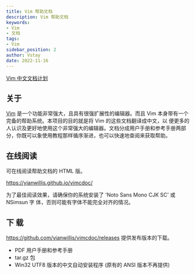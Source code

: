 ```yaml
---
title: Vim 帮助文档
description: Vim 帮助文档
keywords:
- Vim
- 文档
tags:
- Vim
sidebar_position: 2
author: Vstay
date: 2022-11-16
---
```


[Vim 中文文档计划](https://github.com/yianwillis/vimcdoc)

## 关于

[Vim](https://www.vim.org/) 是一个功能非常强大，且具有很强扩展性的编辑器。而且 Vim 本身带有一个完备的帮助系统。本项目的目的就是将 Vim 的这些文档翻译成中文，以 便更多的人认识及更好地使用这个非常强大的编辑器。文档分成用户手册和参考手册两部 分，你既可以象使用教程那样循序渐进，也可以快速地查阅来获取帮助。

## 在线阅读

可在线阅读帮助文档的 HTML 版。

https://yianwillis.github.io/vimcdoc/

为了最佳阅读效果，请确保你的系统安装了 'Noto Sans Mono CJK SC' 或 NSimsun 字 体，否则可能有字体不能完全对齐的情况。

## 下 载

https://github.com/yianwillis/vimcdoc/releases 提供发布版本的下载。

- PDF 用户手册和参考手册
- tar.gz 包
- Win32 UTF8 版本的中文自动安装程序 (原有的 ANSI 版本不再提供)
